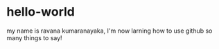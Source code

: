 # hello-world

my name is ravana kumaranayaka,
I'm now larning how to use github
so many things to say!
